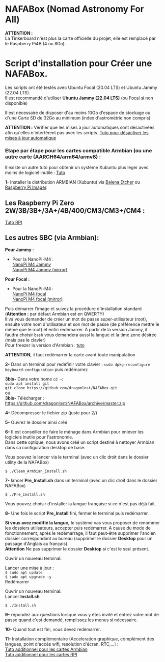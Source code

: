 # NAFABox (Nomad Astronomy For All)

**ATTENTION :**   
La Tinkerboard n'est plus la carte officielle du projet, elle est remplacé par le Raspberry Pi4B (4 ou 8Go).   

# Script d'installation pour Créer une NAFABox.

Les scripts ont été testés avec Ubuntu Focal (20.04 LTS) et Ubuntu Jammy (22.04 LTS).  
Il est recommandé d'utiliser **Ubuntu Jammy (22.04 LTS)** (ou Focal si non disponible)

Il est nécessaire de disposer d'au moins 10Go d'espace de stockage ou d'une Carte SD de 32Go au minimum (index d'astrométrie non compris)  

**ATTENTION :** Vérifier que les mises à jour automatiques sont désactivées afin qu'elles n'interfèrent pas avec les scripts.
[Tuto pour désactiver les mises à jour automatique](https://github.com/dragonlost/NAFABox/blob/master/doc/update_ubuntu.md)

### Etape par étape pour les cartes compatible Armbian (ou une autre carte (AARCH64/arm64/armv8) :
Il existe un autre tuto pour obtenir un système Xubuntu plus léger avec moins de logiciel inutile : [Tuto](https://github.com/dragonlost/NAFABox/blob/master/doc/tuto_minimal_armbian.md)

__1-__ Installer la distribution ARMBIAN (Xubuntu) via [Balena Etcher](https://github.com/balena-io/etcher/releases) ou [Raspberry Pi Imager](https://www.raspberrypi.com/software/).    

## Les Raspberry Pi Zero 2W/3B/3B+/3A+/4B/400/CM3/CM3+/CM4 :
[Tuto RPI](https://github.com/dragonlost/NAFABox/blob/master/doc/tuto_install_rpi4.md)

## Les autres SBC (via Armbian):
__Pour Jammy :__   
- Pour la NanoPi-M4 :    
[NanoPi M4 Jammy](https://armbian.site-meganet.com/dl/nanopim4/archive/Armbian_23.02.2_Nanopim4_jammy_current_5.15.93_xfce_desktop.img.xz)    
[NanoPi M4 Jammy (mirror)](https://armbian.hosthatch.com/dl/nanopim4/archive/Armbian_23.02.2_Nanopim4_jammy_current_5.15.93_xfce_desktop.img.xz)    

__Pour Focal :__    
- Pour la NanoPi-M4 :    
[NanoPi M4 focal](https://armbian.hosthatch.com/archive/nanopim4/archive/Armbian_22.02.1_Nanopim4_focal_current_5.15.25_xfce_desktop.img.xz)    
[NanoPi M4 focal (mirror)](https://armbian.site-meganet.com/dl/nanopim4/archive/Armbian_22.05.1_Nanopim4_focal_current_5.15.35_xfce_desktop.img.xz)    

Puis démarrer l'image et suivez la procédure d'installation standard (__Attention :__ par défaut Armbian est en QWERTY)   
Il va vous demander de créer un mot de passe super-utilisateur (root), ensuite votre nom d'utilisateur et son mot de passe (de préférence mettre le même que le root) et enfin redémarrer.
À partir de la version Jammy, il faudra choisir `bash` vous demandera aussi la langue et la time zone désirée (mais pas le clavier)   
Pour freezer la version d'Armbian : [tuto](https://github.com/dragonlost/NAFABox/blob/master/doc/Switch_kernel_armbain.md#optionnel-mais-conseill%C3%A9-surtout-en-version-next-et-nightly)

**ATTENTION**, il faut redémarrer la carte avant toute manipulation     

__2-__ Dans un terminal pour redéfinir votre clavier : `sudo dpkg-reconfigure keyboard-configuration` puis redémarrez   

__3bis-__ Dans votre home `cd ~`:   
`sudo apt install git`   
`git clone https://github.com/dragonlost/NAFABox.git`   
ou   
__3bis-__ Télécharger :  https://github.com/dragonlost/NAFABox/archive/master.zip   

__4-__ Décompresser le fichier zip (juste pour 2/)

__5-__ Ouvrez le dossier ainsi créé

__6-__ Il est conseiller de faire le ménage dans Armbian pour enlever les logiciels inutile pour l'astronomie.   
Dans cette optique, nous avons créé un script destiné à nettoyer Armbian dans sa configuration desktop de base.

Vous pouvez le lancer via le terminal (avec un clic droit dans le dossier utility de la NAFABox)

`$ ./Clean_Armbian_Install.sh`

__7-__ lancer **Pre_Install.sh** dans un terminal (avec un clic droit dans le dossier NAFABox)

`$ ./Pre_Install.sh`

Vous pouvez choisir d'installer la langue française si ce n'est pas déjà fait.

__8-__ Une fois le script __Pre_Install__ fini, fermer le terminal puis redémarrer.

__Si vous avez modifié la langue,__ le système vas vous proposer de renommer les dossiers utilisateurs, accepter puis redémarrer. A cause du mode de fonctionnement, après le redémarrage, il faut peut-être supprimer l'ancien dossier correspondant au bureau (supprimer le dossier __Desktop__ pour un passage d'Anglais au français).    
__Attention__ Ne pas supprimer le dossier __Desktop__ si c'est le seul présent.

Ouvrir un nouveau terminal.

Lancer une mise à jour :    
`$ sudo apt update`      
`$ sudo apt upgrade -y`    
Redémarrer

Ouvrir un nouveau terminal.    
Lancer __Install.sh__

`$ ./Install.sh` 

__9-__ répondez aux questions lorsque vous y êtes invité et entrez votre mot de passe quand c'est demandé, remplissez les menus si nécessaire.

__10-__ Quand tout est fini, vous devez redémarrer.

__11-__ Installation complémentaire (Acceleration graphique, complément des langues, point d'accès wifi, resolution d'écran, RTC,...) :   
[Tuto additionnel pour les cartes Armbian](https://github.com/dragonlost/NAFABox/blob/master/doc/Tuto_armbian.md)   
[Tuto additionnel pour les cartes RPI](https://github.com/dragonlost/NAFABox/blob/master/doc/Tuto_RPI.md)
